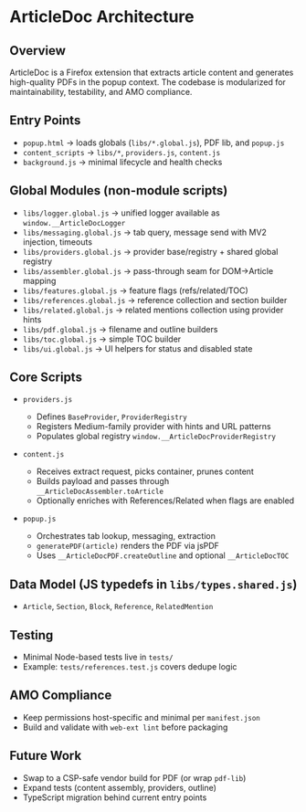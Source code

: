 # ArticleDoc Architecture

## Overview

ArticleDoc is a Firefox extension that extracts article content and generates high-quality PDFs in the popup context. The codebase is modularized for maintainability, testability, and AMO compliance.

## Entry Points

- `popup.html` → loads globals (`libs/*.global.js`), PDF lib, and `popup.js`
- `content_scripts` → `libs/*`, `providers.js`, `content.js`
- `background.js` → minimal lifecycle and health checks

## Global Modules (non-module scripts)

- `libs/logger.global.js` → unified logger available as `window.__ArticleDocLogger`
- `libs/messaging.global.js` → tab query, message send with MV2 injection, timeouts
- `libs/providers.global.js` → provider base/registry + shared global registry
- `libs/assembler.global.js` → pass-through seam for DOM→Article mapping
- `libs/features.global.js` → feature flags (refs/related/TOC)
- `libs/references.global.js` → reference collection and section builder
- `libs/related.global.js` → related mentions collection using provider hints
- `libs/pdf.global.js` → filename and outline builders
- `libs/toc.global.js` → simple TOC builder
- `libs/ui.global.js` → UI helpers for status and disabled state

## Core Scripts

- `providers.js`
  - Defines `BaseProvider`, `ProviderRegistry`
  - Registers Medium-family provider with hints and URL patterns
  - Populates global registry `window.__ArticleDocProviderRegistry`

- `content.js`
  - Receives extract request, picks container, prunes content
  - Builds payload and passes through `__ArticleDocAssembler.toArticle`
  - Optionally enriches with References/Related when flags are enabled

- `popup.js`
  - Orchestrates tab lookup, messaging, extraction
  - `generatePDF(article)` renders the PDF via jsPDF
  - Uses `__ArticleDocPDF.createOutline` and optional `__ArticleDocTOC`

## Data Model (JS typedefs in `libs/types.shared.js`)

- `Article`, `Section`, `Block`, `Reference`, `RelatedMention`

## Testing

- Minimal Node-based tests live in `tests/`
- Example: `tests/references.test.js` covers dedupe logic

## AMO Compliance

- Keep permissions host-specific and minimal per `manifest.json`
- Build and validate with `web-ext lint` before packaging

## Future Work

- Swap to a CSP-safe vendor build for PDF (or wrap `pdf-lib`)
- Expand tests (content assembly, providers, outline)
- TypeScript migration behind current entry points
